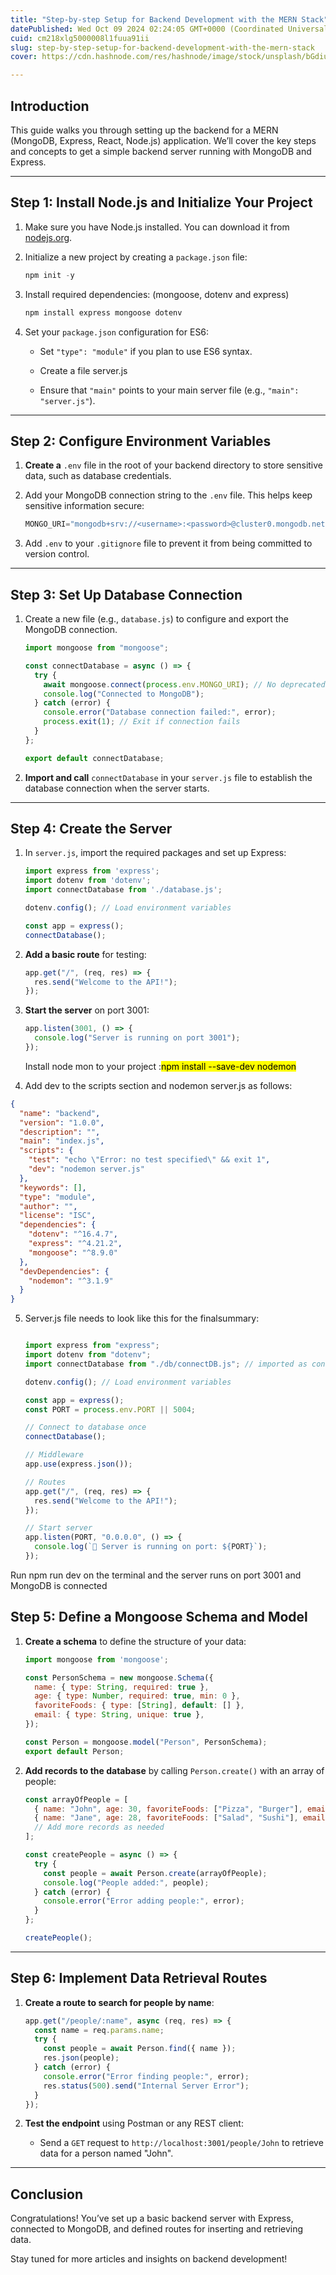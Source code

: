 ```yaml
---
title: "Step-by-step Setup for Backend Development with the MERN Stack"
datePublished: Wed Oct 09 2024 02:24:05 GMT+0000 (Coordinated Universal Time)
cuid: cm218xlg5000008l1fuua91ii
slug: step-by-step-setup-for-backend-development-with-the-mern-stack
cover: https://cdn.hashnode.com/res/hashnode/image/stock/unsplash/bGdiuIyN3Rs/upload/6d3ef8067a7a4278bc2d7c317aa509fa.jpeg

---
```


## Introduction

This guide walks you through setting up the backend for a MERN (MongoDB, Express, React, Node.js) application. We’ll cover the key steps and concepts to get a simple backend server running with MongoDB and Express.

---

## Step 1: Install Node.js and Initialize Your Project

1. Make sure you have Node.js installed. You can download it from [nodejs.org](https://nodejs.org/).
    
2. Initialize a new project by creating a `package.json` file:
    
    ```javascript
    npm init -y
    ```
    
3. Install required dependencies: (mongoose, dotenv and express)
    
    ```javascript
    npm install express mongoose dotenv
    ```
    
4. Set your `package.json` configuration for ES6:
    
    * Set `"type": "module"` if you plan to use ES6 syntax.
        
    * Create a file server.js
        
    * Ensure that `"main"` points to your main server file (e.g., `"main": "server.js"`).
        

---

## Step 2: Configure Environment Variables

1. **Create a** `.env` file in the root of your backend directory to store sensitive data, such as database credentials.
    
2. Add your MongoDB connection string to the `.env` file. This helps keep sensitive information secure:
    
    ```javascript
    MONGO_URI="mongodb+srv://<username>:<password>@cluster0.mongodb.net/persons?retryWrites=true&w=majority"
    ```
    
3. Add `.env` to your `.gitignore` file to prevent it from being committed to version control.
    

---

## Step 3: Set Up Database Connection

1. Create a new file (e.g., `database.js`) to configure and export the MongoDB connection.
    
    ```javascript
    import mongoose from "mongoose";
    
    const connectDatabase = async () => {
      try {
        await mongoose.connect(process.env.MONGO_URI); // No deprecated options
        console.log("Connected to MongoDB");
      } catch (error) {
        console.error("Database connection failed:", error);
        process.exit(1); // Exit if connection fails
      }
    };
    
    export default connectDatabase;
    ```
    
2. **Import and call** `connectDatabase` in your `server.js` file to establish the database connection when the server starts.
    

---

## Step 4: Create the Server

1. In `server.js`, import the required packages and set up Express:
    
    ```javascript
    import express from 'express';
    import dotenv from 'dotenv';
    import connectDatabase from './database.js';
    
    dotenv.config(); // Load environment variables
    
    const app = express();
    connectDatabase();
    ```
    
2. **Add a basic route** for testing:
    
    ```javascript
    app.get("/", (req, res) => {
      res.send("Welcome to the API!");
    });
    ```
    
3. **Start the server** on port 3001:
    
    ```javascript
    app.listen(3001, () => {
      console.log("Server is running on port 3001");
    });
    ```
    
    Install node mon to your project :<mark>npm install --save-dev nodemon</mark>
    
4. Add dev to the scripts section and nodemon server.js as follows:
    

```json
{
  "name": "backend",
  "version": "1.0.0",
  "description": "",
  "main": "index.js",
  "scripts": {
    "test": "echo \"Error: no test specified\" && exit 1",
    "dev": "nodemon server.js"
  },
  "keywords": [],
  "type": "module",
  "author": "",
  "license": "ISC",
  "dependencies": {
    "dotenv": "^16.4.7",
    "express": "^4.21.2",
    "mongoose": "^8.9.0"
  },
  "devDependencies": {
    "nodemon": "^3.1.9"
  }
}
```

5. Server.js file needs to look like this for the finalsummary:
    
    ```javascript
    
    import express from "express";
    import dotenv from "dotenv";
    import connectDatabase from "./db/connectDB.js"; // imported as connectDatabase
    
    dotenv.config(); // Load environment variables
    
    const app = express();
    const PORT = process.env.PORT || 5004;
    
    // Connect to database once
    connectDatabase();
    
    // Middleware
    app.use(express.json());
    
    // Routes
    app.get("/", (req, res) => {
      res.send("Welcome to the API!");
    });
    
    // Start server
    app.listen(PORT, "0.0.0.0", () => {
      console.log(`🚀 Server is running on port: ${PORT}`);
    });
    ```
    

Run npm run dev on the terminal and the server runs on port 3001 and MongoDB is connected

## Step 5: Define a Mongoose Schema and Model

1. **Create a schema** to define the structure of your data:
    
    ```javascript
    import mongoose from 'mongoose';
    
    const PersonSchema = new mongoose.Schema({
      name: { type: String, required: true },
      age: { type: Number, required: true, min: 0 },
      favoriteFoods: { type: [String], default: [] },
      email: { type: String, unique: true },
    });
    
    const Person = mongoose.model("Person", PersonSchema);
    export default Person;
    ```
    
2. **Add records to the database** by calling `Person.create()` with an array of people:
    
    ```javascript
    const arrayOfPeople = [
      { name: "John", age: 30, favoriteFoods: ["Pizza", "Burger"], email: "john@example.com" },
      { name: "Jane", age: 28, favoriteFoods: ["Salad", "Sushi"], email: "jane@example.com" },
      // Add more records as needed
    ];
    
    const createPeople = async () => {
      try {
        const people = await Person.create(arrayOfPeople);
        console.log("People added:", people);
      } catch (error) {
        console.error("Error adding people:", error);
      }
    };
    
    createPeople();
    ```
    

---

## Step 6: Implement Data Retrieval Routes

1. **Create a route to search for people by name**:
    
    ```javascript
    app.get("/people/:name", async (req, res) => {
      const name = req.params.name;
      try {
        const people = await Person.find({ name });
        res.json(people);
      } catch (error) {
        console.error("Error finding people:", error);
        res.status(500).send("Internal Server Error");
      }
    });
    ```
    
2. **Test the endpoint** using Postman or any REST client:
    
    * Send a `GET` request to `http://localhost:3001/people/John` to retrieve data for a person named "John".
        

---

## Conclusion

Congratulations! You’ve set up a basic backend server with Express, connected to MongoDB, and defined routes for inserting and retrieving data.

Stay tuned for more articles and insights on backend development!